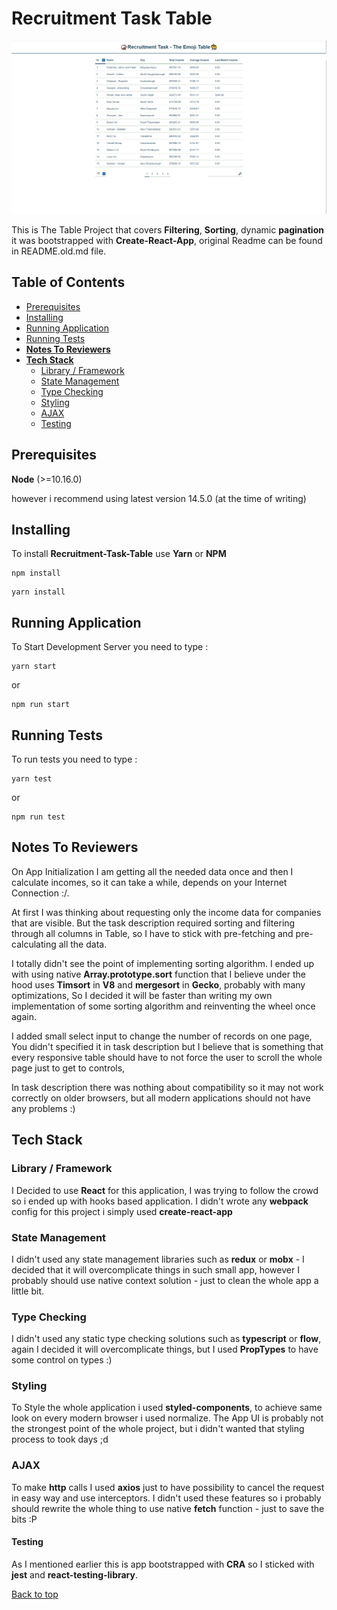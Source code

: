 # Recruitment Task Table

![App Photo](app.png)

This is The Table Project that covers **Filtering**, **Sorting**, dynamic **pagination** it was bootstrapped with **Create-React-App**, original Readme can be found in README.old.md file.

## Table of Contents

- [Prerequisites](#Prerequisites)
- [Installing](#Installing)
- [Running Application](#Running&#32;Application)
- [Running Tests](#Running&#32;Tests)
- **[Notes To Reviewers](#Notes&#32;To&#32;Reviewers)**
- **[Tech Stack](#Tech&#32;Stack)**
  - [Library / Framework](#Library&#32;/&#32;Framework)
  - [State Management](#State&#32;Management)
  - [Type Checking](#Type&#32;Checking)
  - [Styling](Styling)
  - [AJAX](#AJAX)
  - [Testing](#Testing)

## Prerequisites

**Node** (>=10.16.0)

however i recommend using latest version 14.5.0 (at the time of writing)

## Installing

To install **Recruitment-Task-Table** use **Yarn** or **NPM**

```
npm install
```

```
yarn install
```

## Running Application

To Start Development Server you need to type :

```
yarn start
```

or

```
npm run start
```

## Running Tests

To run tests you need to type :

```
yarn test
```

or

```
npm run test
```

## Notes To Reviewers

On App Initialization I am getting all the needed data once and then I calculate incomes, so it can take a while, depends on your Internet Connection :/.

At first I was thinking about requesting only the income data for companies that are visible. But the task description required sorting and filtering through all columns in Table, so I have to stick with pre-fetching and pre-calculating all the data.

I totally didn't see the point of implementing sorting algorithm. I ended up with using native **Array.prototype.sort** function that I believe under the hood uses **Timsort** in **V8** and **mergesort** in **Gecko**, probably with many optimizations, So I decided it will be faster than writing my own implementation of some sorting algorithm and reinventing the wheel once again.

I added small select input to change the number of records on one page, You didn't specified it in task description but I believe that is something that every responsive table should have to not force the user to scroll the whole page just to get to controls,

In task description there was nothing about compatibility so it may not work correctly on older browsers, but all modern applications should not have any problems :)

## Tech Stack

### Library / Framework

I Decided to use **React** for this application, I was trying to follow the crowd so i ended up with hooks based application.
I didn't wrote any **webpack** config for this project i simply used **create-react-app**

### State Management

I didn't used any state management libraries such as **redux** or **mobx** - I decided that it will overcomplicate things in such small app, however I probably should use native context solution - just to clean the whole app a little bit.

### Type Checking

I didn't used any static type checking solutions such as **typescript** or **flow**, again I decided it will overcomplicate things, but I used **PropTypes** to have some control on types :)

### Styling

To Style the whole application i used **styled-components**, to achieve same look on every modern browser i used normalize. The App UI is probably not the strongest point of the whole project, but i didn't wanted that styling process to took days ;d

### AJAX

To make **http** calls I used **axios** just to have possibility to cancel the request in easy way and use interceptors. I didn't used these features so i probably should rewrite the whole thing to use native **fetch** function - just to save the bits :P

#### Testing

As I mentioned earlier this is app bootstrapped with **CRA** so I sticked with **jest** and **react-testing-library**.


[Back to top](#Recruitment&#32;Task&#32;Table)